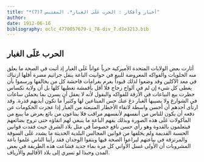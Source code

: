 ```yaml
---
title: "*أخبار وأفكار : الحرب عَلَى الغبار*. المقتبس 7(7)"
author: 
date: 1912-06-16
bibliography: oclc_4770057679-i_78-div_7.d1e3213.bib
---
```




##  الحرب عَلَى الغبار 


 أثارت بعض الولايات المتحدة الأميركية حرباً عواناً عَلَى الغبار إذ أثبت في الصحة ما يعلق منه الحلويات والفواكه المعروضة للبيع في حوانيت الباعة ينقل جراثيم مضرة أقلها ارتباك في معد الآكلين وقد وضعوا لذلك قيوداً يغرم بغرامات فاحشة كل من يخالفها ورسموا بأن يغطى كل شيء إن لم في ألواح زجاج فلا أقل بأقمشة تغطيها كلها بل أن ولاية تكساس حظرت بيع البياعات في الأزقة للفواكه والبقول لأنه لا يعقل أن يسرن بما يحملن ساعات في الشوارع ولا يصيبها الغبار دع عنك جس المبتاعين لها وكثيراً ما تكون أيديهم قذرة. وقد ارتأى أحدهم أن أحسن واسطة لاتقاء الأخطار المنبعثة من الغبار إذا عجزت الحكومات عن دفعه أن يكون للناس من أنفسهم لأنفسهم مراقب فلا يبتاعون من بائع يعرض ما يبيع من المأكولات عَلَى هذه الصورة وبذلك يفهم الباعة ما ينبغي لهم اتقاؤه حتى تروج بضائعهم فيتعلمون بالقدوة وهو رأي حسن نافع خصوصاً في مثل بلاد الشرق   حيث فقدت قوانين الحسبة القديمة ولم يخلفها من قوانين المجالس البلدية الحديثة ما يشدد عَلَى السوقة والمرتزقة في بياعتهم ليراعوا الصحة فيها ويتقوا الوجدان فقد رأينا الناس علموا باعة المشروبات أن الأولى غسل الأواني كل مرة بماء جديد فشاعت هذه الطريقة في بعض المدن وحبذا لو تسري إلى بلاد الأقاليم والأرياف. 
